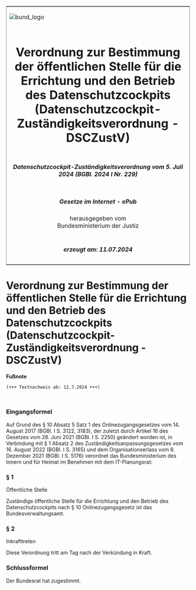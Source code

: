 <span id="DECKBLATT.html"></span>

<table border="0" frame="border" width="100%">

<tr valign="top">

<td align="left">

![bund\_logo](BfJ_2021_Web_de_de.gif)

</td>

<td align="right">

 

</td>

</tr>

<tr align="center" valign="middle">

<td colspan="2">

# Verordnung zur Bestimmung der öffentlichen Stelle für die Errichtung und den Betrieb des Datenschutzcockpits (Datenschutzcockpit-Zuständigkeitsverordnung - DSCZustV)

</td>

</tr>

<tr align="center" valign="middle">

<td colspan="2">

##### Datenschutzcockpit-Zuständigkeitsverordnung vom 5. Juli 2024 (BGBl. 2024 I Nr. 229)

</td>

</tr>

<tr align="center" valign="middle">

<td colspan="2">

  
  

##### Gesetze im Internet - ePub  
  
herausgegeben vom  
Bundesministerium der Justiz

</td>

</tr>

<tr align="center" valign="bottom">

<td colspan="2">

  
  

##### erzeugt am: 11.07.2024

</td>

</tr>

</table>

<span id="BJNR0E50A0024.html"></span>

# Verordnung zur Bestimmung der öffentlichen Stelle für die Errichtung und den Betrieb des Datenschutzcockpits (Datenschutzcockpit-Zuständigkeitsverordnung - DSCZustV)

<div>

  
**Fußnote**

<div class="jnhtml">

<div>

<div class="jurAbsatz">

  

``` 
(+++ Textnachweis ab: 12.7.2024 +++)

 
```

</div>

</div>

</div>

</div>

<span id="BJNR0E50A0024BJNE000100000.html"></span>

### Eingangsformel  

<div>

<div class="jnhtml">

<div>

<div class="jurAbsatz">

Auf Grund des § 10 Absatz 5 Satz 1 des Onlinezugangsgesetzes vom 14.
August 2017 (BGBl. I S. 3122, 3183), der zuletzt durch Artikel 16 des
Gesetzes vom 28. Juni 2021 (BGBl. I S. 2250) geändert worden ist, in
Verbindung mit § 1 Absatz 2 des Zuständigkeitsanpassungsgesetzes vom 16.
August 2022 (BGBl. I S. 3165) und dem Organisationserlass vom 8.
Dezember 2021 (BGBl. I S. 5176) verordnet das Bundesministerium des
Innern und für Heimat im Benehmen mit dem IT-Planungsrat:

</div>

</div>

</div>

</div>

<span id="BJNR0E50A0024BJNE000200000.html"></span>

### § 1  
Öffentliche Stelle

<div>

<div class="jnhtml">

<div>

<div class="jurAbsatz">

Zuständige öffentliche Stelle für die Errichtung und den Betrieb des
Datenschutzcockpits nach § 10 Onlinezugangsgesetz ist das
Bundesverwaltungsamt.

</div>

</div>

</div>

</div>

<span id="BJNR0E50A0024BJNE000300000.html"></span>

### § 2  
Inkrafttreten

<div>

<div class="jnhtml">

<div>

<div class="jurAbsatz">

Diese Verordnung tritt am Tag nach der Verkündung in Kraft.

</div>

</div>

</div>

</div>

<span id="BJNR0E50A0024BJNE000400000.html"></span>

### Schlussformel  

<div>

<div class="jnhtml">

<div>

<div class="jurAbsatz">

Der Bundesrat hat zugestimmt.

</div>

</div>

</div>

</div>
